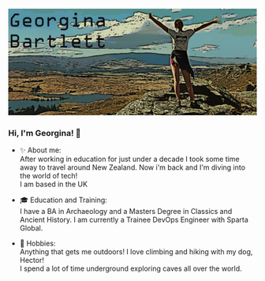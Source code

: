<img src= "https://github.com/gia-bartlett/gia-bartlett/blob/master/Banner.PNG"></img>


### Hi, I'm Georgina! 👋

- :sparkles: About me:  
After working in education for just under a decade I took some time away to travel around New Zealand. Now i'm back and I'm diving into the world of tech!  
I am based in the UK 

- :mortar_board: Education and Training:  
I have a BA in Archaeology and a Masters Degree in Classics and Ancient History.  I am currently a Trainee DevOps Engineer with Sparta Global.  

- :sunrise_over_mountains: Hobbies:  
Anything that gets me outdoors! I love climbing and hiking with my dog, Hector!  
I spend a lot of time underground exploring caves all over the world.  


